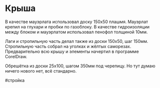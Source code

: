 # Крыша

В качестве мауэрлата использовал доску 150х50 плашмя. Мауэрлат крепил на глухари и пробки по газоблоку. В качестве гидроизоляции между блоком и мауэрлатом использовал пенофол толщиной 10мм.  
  
Лаги и стропильную часть делал также из доски 150х50, шаг 150мм. Стропильную часть собрал на уголках и жёлтых саморезах. Предварительно всю крышу и элементы начертил в программе CorelDraw.  
  
Обрешётка из доски 25х100, шагом 350мм под черепицу. Но тут думаю ничего нового нет, всё стандарно.

#стройка 